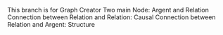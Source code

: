 This branch is for Graph Creator
Two main Node: Argent and Relation
Connection between Relation and Relation: Causal
Connection between Relation and Argent: Structure
